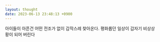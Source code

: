 ```yaml
---
layout: thought
date: 2023-06-13 23:48:13 +0900
---
```

아이들이 아픈건 어떤 전조가 없이 갑작스레 찾아온다.
평화롭던 일상이 갑자기 비상상황이 되어 버린다
